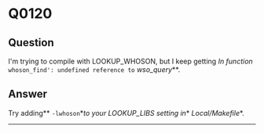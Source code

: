 Q0120
=====

Question
--------

I'm trying to compile with LOOKUP\_WHOSON, but I keep getting *In
function* `whoson_find': undefined reference to` *wso\_query*\*\*.

Answer
------

Try adding*\* `-lwhoson`**to your LOOKUP\_LIBS setting in*\*
*Local/Makefile*\*.

* * * * *
